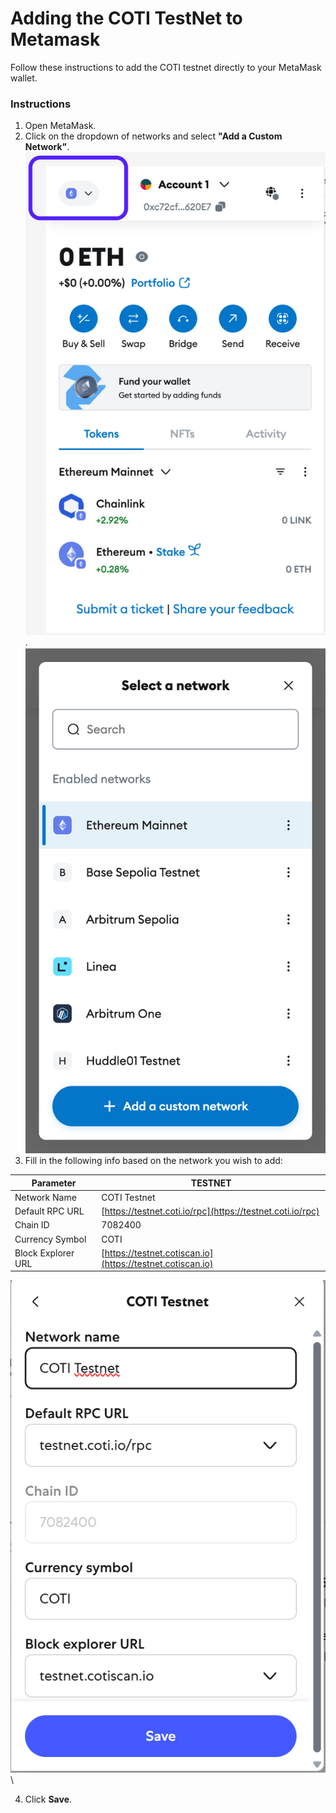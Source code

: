 # Adding the COTI TestNet to Metamask

Follow these instructions to add the COTI testnet directly to your MetaMask wallet.

### Instructions

1. Open MetaMask.
2. Click on the dropdown of networks and select **"Add a Custom Network"**.\
   ![](<../../.gitbook/assets/image (1).png>).            ![](<../../.gitbook/assets/image (1) (2).png>)
3. Fill in the following info based on the network you wish to add:

| Parameter          | TESTNET                                                    |
| ------------------ | ---------------------------------------------------------- |
| Network Name       | COTI Testnet                                               |
| Default RPC URL    | [https://testnet.coti.io/rpc](https://testnet.coti.io/rpc) |
| Chain ID           | 7082400                                                    |
| Currency Symbol    | COTI                                                       |
| Block Explorer URL | [https://testnet.cotiscan.io](https://testnet.cotiscan.io) |

![](<../../.gitbook/assets/image (36).png>)\


4. Click **Save**.
